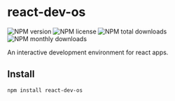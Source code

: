 # react-dev-os

![NPM version](https://img.shields.io/npm/v/react-dev-os.svg?style=flat)
![NPM license](https://img.shields.io/npm/l/react-dev-os.svg?style=flat)
![NPM total downloads](https://img.shields.io/npm/dt/react-dev-os.svg?style=flat)
![NPM monthly downloads](https://img.shields.io/npm/dm/react-dev-os.svg?style=flat)

An interactive development environment for react apps.

## Install

```bash
npm install react-dev-os
```
